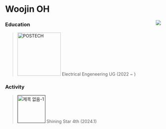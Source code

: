 # Woojin OH 
<a href="https://github.com/anuraghazra/github-readme-stats">
  <img align="right" src="https://github-readme-stats.vercel.app/api/top-langs/?username=owjxyz&layout=compact" />
</a>

### Education
> [<img width="140" alt="POSTECH" src="https://github.com/owjxyz/owjxyz/assets/89694988/7f185b88-cfbd-4b88-8e5e-9f2d4565268d">](https://www.postech.ac.kr)
> Electrical Engeneering UG (2022 ~ )

### Activity
> [<img width="90" alt="제목 없음-1" src="https://github.com/owjxyz/owjxyz/assets/89694988/370e35f7-ff28-41eb-821f-6ac40f5af5a2">]()
> Shining Star 4th (2024.1)
